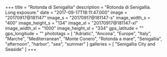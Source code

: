 +++
title = "Rotonda di Senigallia"
description = "Rotonda di Senigallia. Long exposure."
date = "2017-09-17T18:11:47.000"
image = "20170917@181147"
image_s = "20170917@181147-s"
image_width_s = "400"
image_height_s = "134"
image_xl = "20170917@181147-xl"
image_width_xl = "1000"
image_height_xl = "334"
gps_latitude = ""
gps_longitude = ""
phototags = [ "Adriatic", "Ancona", "Europe", "Italy", "Marche", "Mediterranean", "Monte Conero", "Rotonda a mare", "Senigallia", "afternoon", "harbor", "sea", "summer" ]
galleries = [ "Senigallia City and Seaside" ]
+++
